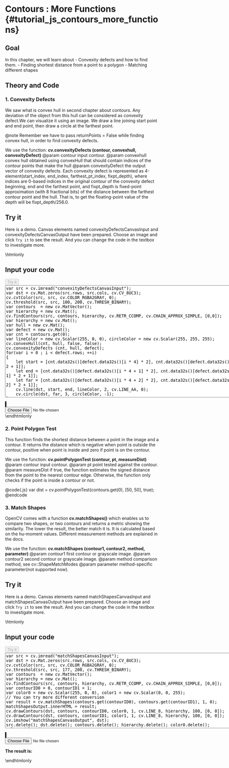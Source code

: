 Contours : More Functions {#tutorial_js_contours_more_functions}
=========================

Goal
----

In this chapter, we will learn about
    -   Convexity defects and how to find them.
    -   Finding shortest distance from a point to a polygon
    -   Matching different shapes

Theory and Code
---------------

### 1. Convexity Defects

We saw what is convex hull in second chapter about contours. Any deviation of the object from this
hull can be considered as convexity defect.We can visualize it using an image. We draw a
line joining start point and end point, then draw a circle at the farthest point.

@note Remember we have to pass returnPoints = False while finding convex hull, in order to find
convexity defects.

We use the function: **cv.convexityDefects (contour, convexhull, convexityDefect)** 
@param contour              input contour.
@param convexhull           convex hull obtained using convexHull that should contain indices of the contour points that make the hull 
@param convexityDefect      the output vector of convexity defects. Each convexity defect is represented as 4-element(start_index, end_index, farthest_pt_index, fixpt_depth), where indices are 0-based indices in the original contour of the convexity defect beginning, end and the farthest point, and fixpt_depth is fixed-point approximation (with 8 fractional bits) of the distance between the farthest contour point and the hull. That is, to get the floating-point value of the depth will be fixpt_depth/256.0.

Try it
------

Here is a demo. Canvas elements named convexityDefectsCanvasInput and convexityDefectsCanvasOutput have been prepared. Choose an image and
click `Try it` to see the result. And you can change the code in the textbox to investigate more.

\htmlonly
<!DOCTYPE html>
<head>
<style>
canvas {
    border: 1px solid black;
}
.err {
    color: red;
}
</style>
</head>
<body>
<div id="convexityDefectsCodeArea">
<h2>Input your code</h2>
<button id="convexityDefectsTryIt" disabled="true" onclick="convexityDefectsExecuteCode()">Try it</button><br>
<textarea rows="24" cols="100" id="convexityDefectsTestCode" spellcheck="false">
var src = cv.imread("convexityDefectsCanvasInput");
var dst = cv.Mat.zeros(src.rows, src.cols, cv.CV_8UC3);
cv.cvtColor(src, src, cv.COLOR_RGBA2GRAY, 0);
cv.threshold(src, src, 100, 200, cv.THRESH_BINARY);
var contours  = new cv.MatVector();
var hierarchy = new cv.Mat();
cv.findContours(src, contours, hierarchy, cv.RETR_CCOMP, cv.CHAIN_APPROX_SIMPLE, [0,0]);
var hierarchy = new cv.Mat();
var hull = new cv.Mat();
var defect = new cv.Mat();
var cnt = contours.get(0);
var lineColor = new cv.Scalar(255, 0, 0), circleColor = new cv.Scalar(255, 255, 255);
cv.convexHull(cnt, hull, false, false);
cv.convexityDefects (cnt, hull, defect);
for(var i = 0 ; i < defect.rows; ++i)
{
    let start = [cnt.data32s()[defect.data32s()[i * 4] * 2], cnt.data32s()[defect.data32s()[i * 4] * 2 + 1]]; 
    let end = [cnt.data32s()[defect.data32s()[i * 4 + 1] * 2], cnt.data32s()[defect.data32s()[i * 4 + 1] * 2 + 1]]; 
    let far = [cnt.data32s()[defect.data32s()[i * 4 + 2] * 2], cnt.data32s()[defect.data32s()[i * 4 + 2] * 2 + 1]];
    cv.line(dst, start, end, lineColor, 2, cv.LINE_AA, 0);
    cv.circle(dst, far, 3, circleColor, -1);
}
cv.imshow("convexityDefectsCanvasOutput", dst);
src.delete(); dst.delete(); hierarchy.delete(); contours.delete(); hull.delete(); lineColor.delete(); circleColor.delete(); defect.delete();

</textarea>
<p class="err" id="convexityDefectsErr"></p>
</div>
<div id="convexityDefectsShowcase">
    <div>
        <canvas id="convexityDefectsCanvasInput"></canvas>
        <canvas id="convexityDefectsCanvasOutput"></canvas>
    </div>
    <input type="file" id="convexityDefectsInput" name="file" />
</div>
<script src="utils.js"></script>
<script async src="opencv.js" id="opencvjs"></script>
<script>
function convexityDefectsExecuteCode() {
    var convexityDefectsText = document.getElementById("convexityDefectsTestCode").value;
    try {
        eval(convexityDefectsText);
        document.getElementById("convexityDefectsErr").innerHTML = " ";
    } catch(err) {
        document.getElementById("convexityDefectsErr").innerHTML = err;
    }
}
loadImageToCanvas("shape.jpg", "convexityDefectsCanvasInput");
var convexityDefectsInputElement = document.getElementById("convexityDefectsInput");
convexityDefectsInputElement.addEventListener("change", convexityDefectsHandleFiles, false);
function convexityDefectsHandleFiles(e) {
    var convexityDefectsUrl = URL.createObjectURL(e.target.files[0]);
    loadImageToCanvas(convexityDefectsUrl, "convexityDefectsCanvasInput");
}
</script>
</body>
\endhtmlonly

### 2. Point Polygon Test

This function finds the shortest distance between a point in the image and a contour. It returns the
distance which is negative when point is outside the contour, positive when point is inside and zero
if point is on the contour.

We use the function: **cv.pointPolygonTest (contour, pt, measureDist)** 
@param contour      input contour.
@param pt           point tested against the contour.
@param measureDist  if true, the function estimates the signed distance from the point to the nearest contour edge. Otherwise, the function only checks if the point is inside a contour or not.

@code{.js}
var dist = cv.pointPolygonTest(contours.get(0), [50, 50], true);
@endcode

### 3. Match Shapes

OpenCV comes with a function **cv.matchShapes()** which enables us to compare two shapes, or two
contours and returns a metric showing the similarity. The lower the result, the better match it is.
It is calculated based on the hu-moment values. Different measurement methods are explained in the
docs.

We use the function: **cv.matchShapes (contour1, contour2, method, parameter)** 
@param contour1      first contour or grayscale image.
@param contour2      second contour or grayscale image.
@param method        comparison method, see cv::ShapeMatchModes
@param parameter     method-specific parameter(not supported now).

Try it
------

Here is a demo. Canvas elements named matchShapesCanvasInput and matchShapesCanvasOutput have been prepared. Choose an image and
click `Try it` to see the result. And you can change the code in the textbox to investigate more.

\htmlonly
<!DOCTYPE html>
<head>
<style>
canvas {
    border: 1px solid black;
}
</style>
</head>
<body>
<div id="matchShapesCodematchShapes">
<h2>Input your code</h2>
<button id="matchShapesTryIt" disabled="true" onclick="matchShapesExecuteCode()">Try it</button><br>
<textarea rows="16" cols="90" id="matchShapesTestCode" spellcheck="false">
var src = cv.imread("matchShapesCanvasInput");
var dst = cv.Mat.zeros(src.rows, src.cols, cv.CV_8UC3);
cv.cvtColor(src, src, cv.COLOR_RGBA2GRAY, 0);
cv.threshold(src, src, 177, 200, cv.THRESH_BINARY);
var contours  = new cv.MatVector();
var hierarchy = new cv.Mat();
cv.findContours(src, contours, hierarchy, cv.RETR_CCOMP, cv.CHAIN_APPROX_SIMPLE, [0,0]);
var contourID0 = 0, contourID1 = 1;
var color0 = new cv.Scalar(255, 0, 0), color1 = new cv.Scalar(0, 0, 255);
// You can try more different conversion
var result = cv.matchShapes(contours.get(contourID0), contours.get(contourID1), 1, 0);
matchShapesOutput.innerHTML = result;
cv.drawContours(dst, contours, contourID0, color0, 1, cv.LINE_8, hierarchy, 100, [0, 0]);
cv.drawContours(dst, contours, contourID1, color1, 1, cv.LINE_8, hierarchy, 100, [0, 0]);
cv.imshow("matchShapesCanvasOutput", dst);
src.delete(); dst.delete(); contours.delete(); hierarchy.delete(); color0.delete(); color1.delete();
</textarea>
<p class="err" id="matchShapesErr"></p>
</div>
<div id="matchShapesShowcase">
    <div>
        <canvas id="matchShapesCanvasInput"></canvas>
        <canvas id="matchShapesCanvasOutput"></canvas>
    </div>
    <input type="file" id="matchShapesInput" name="file" />
    <p><strong>The result is: </strong><span id="matchShapesOutput"></span></p>
</div>
<script>
var matchShapesOutput = document.getElementById("matchShapesOutput");
function matchShapesExecuteCode() {
    var matchShapesText = document.getElementById("matchShapesTestCode").value;
    try {
        eval(matchShapesText);
        document.getElementById("matchShapesErr").innerHTML = " ";
    } catch(err) {
        document.getElementById("matchShapesErr").innerHTML = err;
    }
}

loadImageToCanvas("LinuxLogo.jpg", "matchShapesCanvasInput");
var matchShapesInputElement = document.getElementById("matchShapesInput");
matchShapesInputElement.addEventListener("change", matchShapesHandleFiles, false);
function matchShapesHandleFiles(e) {
    var matchShapesUrl = URL.createObjectURL(e.target.files[0]);
    loadImageToCanvas(matchShapesUrl, "matchShapesCanvasInput");
}
function onReady() {
    document.getElementById("convexityDefectsTryIt").disabled = false;
    document.getElementById("matchShapesTryIt").disabled = false;
}
if (typeof cv !== 'undefined') {
    onReady();
} else {
    document.getElementById("opencvjs").onload = onReady;
}
</script>
</body>
\endhtmlonly